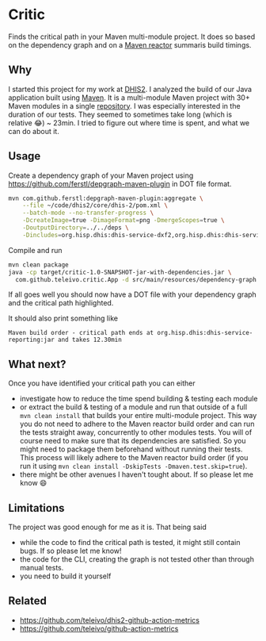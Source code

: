 # Critic

Finds the critical path in your Maven multi-module project. It does so based on
the dependency graph and on a [Maven
reactor](https://maven.apache.org/guides/mini/guide-multiple-modules.html)
summaris build timings.

## Why

I started this project for my work at [DHIS2](https://dhis2.org/about/). I
analyzed the build of our Java application built using
[Maven](https://maven.apache.org/). It is a multi-module Maven project with 30+
Maven modules in a single [repository](https://github.com/dhis2/dhis2-core/). I
was especially interested in the duration of our tests. They seemed to
sometimes take long (which is relative :joy:) ~ 23min. I tried to figure out
where time is spent, and what we can do about it.

## Usage

Create a dependency graph of your Maven project using
https://github.com/ferstl/depgraph-maven-plugin in DOT file format.

```sh
mvn com.github.ferstl:depgraph-maven-plugin:aggregate \
    --file ~/code/dhis2/core/dhis-2/pom.xml \
    --batch-mode --no-transfer-progress \
    -DcreateImage=true -DimageFormat=png -DmergeScopes=true \
    -DoutputDirectory=../../deps \
    -Dincludes=org.hisp.dhis:dhis-service-dxf2,org.hisp.dhis:dhis-service-core,org.hisp.dhis:dhis-service-tracker,org.hisp.dhis:dhis-service-reporting,org.hisp.dhis:dhis-service-validation,org.hisp.dhis:dhis-support-audit,org.hisp.dhis:dhis-service-program-rule,org.hisp.dhis:dhis-service-analytics,org.hisp.dhis:dhis-service-administration
```

Compile and run

```sh
mvn clean package
java -cp target/critic-1.0-SNAPSHOT-jar-with-dependencies.jar \
  com.github.teleivo.critic.App -d src/main/resources/dependency-graph.dot -o foo.dot
```

If all goes well you should now have a DOT file with your dependency graph and
the critical path highlighted.

It should also print something like

`Maven build order - critical path ends at org.hisp.dhis:dhis-service-reporting:jar and takes 12.30min`

## What next?

Once you have identified your critical path you can either

* investigate how to reduce the time spend building & testing each module
* or extract the build & testing of a module and run that outside of a full
  `mvn clean install` that builds your entire multi-module project. This way
  you do not need to adhere to the Maven reactor build order and can run the
  tests straight away, concurrently to other modules tests. You will of course
  need to make sure that its dependencies are satisfied. So you might need to
  package them beforehand without running their tests. This process will likely
  adhere to the Maven reactor build order (if you run it using `mvn clean
  install -DskipTests -Dmaven.test.skip=true`).
* there might be other avenues I haven't tought about. If so please let me know
  :smile:

## Limitations

The project was good enough for me as it is. That being said

* while the code to find the critical path is tested, it might still contain
  bugs. If so please let me know!
* the code for the CLI, creating the graph is not tested other than through
  manual tests.
* you need to build it yourself

## Related

* https://github.com/teleivo/dhis2-github-action-metrics
* https://github.com/teleivo/github-action-metrics
